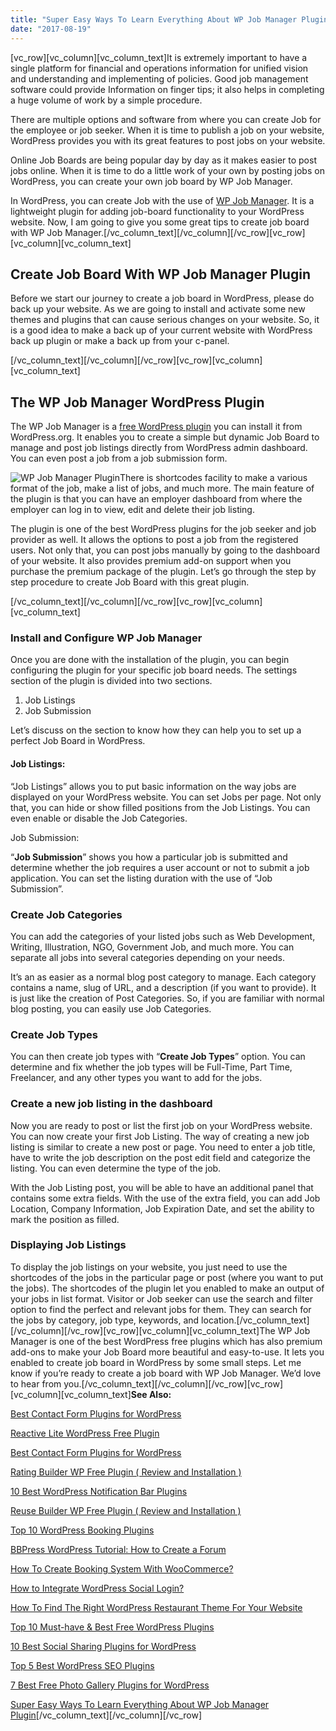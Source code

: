 ```yaml
---
title: "Super Easy Ways To Learn Everything About WP Job Manager Plugin"
date: "2017-08-19"
---
```


\[vc_row\]\[vc_column\]\[vc_column_text\]It is extremely important to have a single platform for financial and operations information for unified vision and understanding and implementing of policies. Good job management software could provide Information on finger tips; it also helps in completing a huge volume of work by a simple procedure.

There are multiple options and software from where you can create Job for the employee or job seeker. When it is time to publish a job on your website, WordPress provides you with its great features to post jobs on your website.

Online Job Boards are being popular day by day as it makes easier to post jobs online. When it is time to do a little work of your own by posting jobs on WordPress, you can create your own job board by WP Job Manager.

In WordPress, you can create Job with the use of [WP Job Manager](https://wordpress.org/plugins/wp-job-manager/). It is a lightweight plugin for adding job-board functionality to your WordPress website. Now, I am going to give you some great tips to create job board with WP Job Manager.\[/vc_column_text\]\[/vc_column\]\[/vc_row\]\[vc_row\]\[vc_column\]\[vc_column_text\]

## Create Job Board With WP Job Manager Plugin

Before we start our journey to create a job board in WordPress, please do back up your website. As we are going to install and activate some new themes and plugins that can cause serious changes on your website. So, it is a good idea to make a back up of your current website with WordPress back up plugin or make a back up from your c-panel.

\[/vc_column_text\]\[/vc_column\]\[/vc_row\]\[vc_row\]\[vc_column\]\[vc_column_text\]

## The WP Job Manager WordPress Plugin

The WP Job Manager is a [free WordPress plugin](https://redq.io/blog/best-free-photo-gallery-plugin-for-wordpress/) you can install it from WordPress.org. It enables you to create a simple but dynamic Job Board to manage and post job listings directly from WordPress admin dashboard. You can even post a job from a job submission form.

![WP Job Manager Plugin](/assets/blog/images/WP-Job-Manager-Plugin.jpg)There is shortcodes facility to make a various format of the job, make a list of jobs, and much more. The main feature of the plugin is that you can have an employer dashboard from where the employer can log in to view, edit and delete their job listing.

The plugin is one of the best WordPress plugins for the job seeker and job provider as well. It allows the options to post a job from the registered users. Not only that, you can post jobs manually by going to the dashboard of your website. It also provides premium add-on support when you purchase the premium package of the plugin. Let’s go through the step by step procedure to create Job Board with this great plugin.

\[/vc_column_text\]\[/vc_column\]\[/vc_row\]\[vc_row\]\[vc_column\]\[vc_column_text\]

### Install and Configure WP Job Manager



Once you are done with the installation of the plugin, you can begin configuring the plugin for your specific job board needs. The settings section of the plugin is divided into two sections.

1. Job Listings
2. Job Submission



Let’s discuss on the section to know how they can help you to set up a perfect Job Board in WordPress.

#### Job Listings:



“Job Listings” allows you to put basic information on the way jobs are displayed on your WordPress website. You can set Jobs per page. Not only that, you can hide or show filled positions from the Job Listings. You can even enable or disable the Job Categories.



Job Submission:

“**Job Submission**” shows you how a particular job is submitted and determine whether the job requires a user account or not to submit a job application. You can set the listing duration with the use of “Job Submission”.

### Create Job Categories



You can add the categories of your listed jobs such as Web Development, Writing, Illustration, NGO, Government Job, and much more. You can separate all jobs into several categories depending on your needs.

It’s an as easier as a normal blog post category to manage. Each category contains a name, slug of URL, and a description (if you want to provide). It is just like the creation of Post Categories. So, if you are familiar with normal blog posting, you can easily use Job Categories.

### Create Job Types



You can then create job types with “**Create Job Types**” option. You can determine and fix whether the job types will be Full-Time, Part Time, Freelancer, and any other types you want to add for the jobs.



### Create a new job listing in the dashboard



Now you are ready to post or list the first job on your WordPress website. You can now create your first Job Listing. The way of creating a new job listing is similar to create a new post or page. You need to enter a job title, have to write the job description on the post edit field and categorize the listing. You can even determine the type of the job.



With the Job Listing post, you will be able to have an additional panel that contains some extra fields. With the use of the extra field, you can add Job Location, Company Information, Job Expiration Date, and set the ability to mark the position as filled.



### Displaying Job Listings



To display the job listings on your website, you just need to use the shortcodes of the jobs in the particular page or post (where you want to put the jobs). The shortcodes of the plugin let you enabled to make an output of your jobs in list format. Visitor or Job seeker can use the search and filter option to find the perfect and relevant jobs for them. They can search for the jobs by category, job type, keywords, and location.\[/vc_column_text\]\[/vc_column\]\[/vc_row\]\[vc_row\]\[vc_column\]\[vc_column_text\]The WP Job Manager is one of the best WordPress free plugins which has also premium add-ons to make your Job Board more beautiful and easy-to-use. It lets you enabled to create job board in WordPress by some small steps. Let me know if you’re ready to create a job board with WP Job Manager. We’d love to hear from you.\[/vc_column_text\]\[/vc_column\]\[/vc_row\]\[vc_row\]\[vc_column\]\[vc_column_text\]**See Also:**

[Best Contact Form Plugins for WordPress](https://redq.io/blog/best-contact-form-plugins-wordpress/)

[Reactive Lite WordPress Free Plugin](https://redq.io/blog/reactive-lite-wordpress-free-plugin/)

[Best Contact Form Plugins for WordPress](https://redq.io/blog/best-contact-form-plugins-wordpress/)

[Rating Builder WP Free Plugin ( Review and Installation )](https://redq.io/blog/rating-builder-wp-free-plugin/)

[10 Best WordPress Notification Bar Plugins](https://redq.io/blog/10-best-word-press-notification-bar-plugins/)

[Reuse Builder WP Free Plugin ( Review and Installation )](https://redq.io/blog/reuse-builder-wp-free-plugin/)

[Top 10 WordPress Booking Plugins](https://redq.io/blog/top-10-wordpress-booking-plugins/)

[BBPress WordPress Tutorial: How to Create a Forum](https://redq.io/blog/how-to-create-a-forum-bbpress-wordpress/)

[How To Create Booking System With WooCommerce?](https://redq.io/blog/create-woocommerce-booking-system/)

[How to Integrate WordPress Social Login?](https://redq.io/blog/wordpress-social-login-integration/)

[How To Find The Right WordPress Restaurant Theme For Your Website](https://redq.io/blog/wordpress-restaurant-theme/)

[Top 10 Must-have & Best Free WordPress Plugins](https://redq.io/blog/top-10-must-best-free-wordpress-plugins-2017/)

[10 Best Social Sharing Plugins for WordPress](https://redq.io/blog/10-best-social-sharing-plugins-for-wordpress/)

[Top 5 Best WordPress SEO Plugins](https://redq.io/blog/top-5-best-wordpress-seo-plugins/)

[7 Best Free Photo Gallery Plugins for WordPress](https://redq.io/blog/best-free-photo-gallery-plugin-for-wordpress/)

[Super Easy Ways To Learn Everything About WP Job Manager Plugin](https://redq.io/blog/wp-job-manager-plugin/)\[/vc_column_text\]\[/vc_column\]\[/vc_row\]
